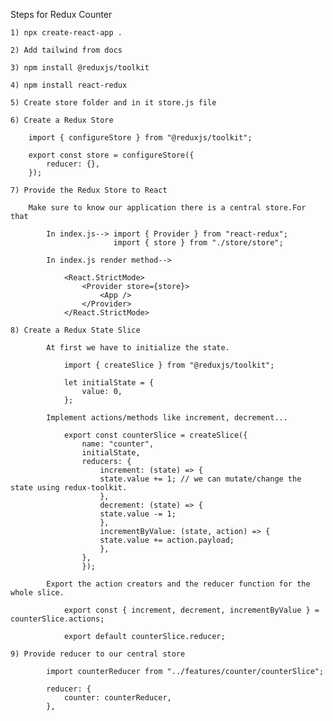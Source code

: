 Steps for Redux Counter

    1) npx create-react-app .

    2) Add tailwind from docs

    3) npm install @reduxjs/toolkit

    4) npm install react-redux

    5) Create store folder and in it store.js file

    6) Create a Redux Store

        import { configureStore } from "@reduxjs/toolkit";

        export const store = configureStore({
            reducer: {},
        });

    7) Provide the Redux Store to React

        Make sure to know our application there is a central store.For that

            In index.js--> import { Provider } from "react-redux";
                           import { store } from "./store/store";

            In index.js render method-->

                <React.StrictMode>
                    <Provider store={store}>
                        <App />
                    </Provider>
                </React.StrictMode>

    8) Create a Redux State Slice

            At first we have to initialize the state.

                import { createSlice } from "@reduxjs/toolkit";

                let initialState = {
                    value: 0,
                };

            Implement actions/methods like increment, decrement...

                export const counterSlice = createSlice({
                    name: "counter",
                    initialState,
                    reducers: {
                        increment: (state) => {
                        state.value += 1; // we can mutate/change the state using redux-toolkit.
                        },
                        decrement: (state) => {
                        state.value -= 1;
                        },
                        incrementByValue: (state, action) => {
                        state.value += action.payload;
                        },
                    },
                    });

            Export the action creators and the reducer function for the whole slice.

                export const { increment, decrement, incrementByValue } = counterSlice.actions;

                export default counterSlice.reducer;

    9) Provide reducer to our central store

            import counterReducer from "../features/counter/counterSlice";

            reducer: {
                counter: counterReducer,
            },
